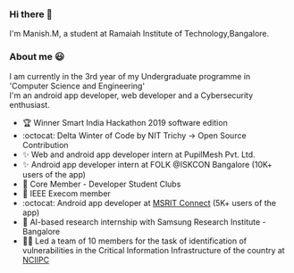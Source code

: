 ### Hi there 👋
I'm Manish.M, a student at Ramaiah Institute of Technology,Bangalore. 

<!--
**Manish-M2018/Manish-M2018** is a ✨ _special_ ✨ repository because its `README.md` (this file) appears on your GitHub profile.-->

### About me :smiley:

I am currently in the 3rd year of my Undergraduate programme in 'Computer Science and Engineering'<br>
I'm an android app developer, web developer and a Cybersecurity enthusiast.

- :trophy: Winner Smart India Hackathon 2019 software edition 
- :octocat: Delta Winter of Code by NIT Trichy -> Open Source Contribution 
- :sparkles: Web and android app developer intern at PupilMesh Pvt. Ltd.
- :sparkles: Android app developer intern at FOLK @ISKCON Bangalore (10K+ users of the app)
- :walking: Core Member - Developer Student Clubs
- :man: IEEE Execom member 
- :octocat: Android app developer at [MSRIT Connect](https://play.google.com/store/apps/details?id=msrit.msritconnect.com.msritconnect&hl=en) (5K+ users of the app)
- :robot: AI-based research internship with Samsung Research Institute - Bangalore
- :guardsman: Led a team of 10 members for the task of identification of vulnerabilities in the Critical Information Infrastructure of the country at [NCIIPC](https://www.nciipc.gov.in/)




